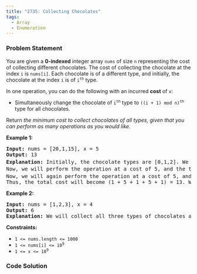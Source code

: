 ```yaml
---
title: "2735: Collecting Chocolates"
tags:
  - Array
  - Enumeration
---
```

### Problem Statement

<p>You are given a <strong>0-indexed</strong> integer array <code>nums</code> of size <code>n</code> representing the cost of collecting different chocolates. The cost of collecting the chocolate at the index <code>i</code> is <code>nums[i]</code>. Each chocolate is of a different type, and initially, the chocolate at the index <code>i</code> is of <code>i<sup>th</sup></code> type.</p>

<p>In one operation, you can do the following with an incurred <strong>cost</strong> of <code>x</code>:</p>

<ul>
	<li>Simultaneously change the chocolate of <code>i<sup>th</sup></code> type to <code>((i + 1) mod n)<sup>th</sup></code> type for all chocolates.</li>
</ul>

<p>Return <em>the minimum cost to collect chocolates of all types, given that you can perform as many operations as you would like.</em></p>


<p><strong class="example">Example 1:</strong></p>

<pre>
<strong>Input:</strong> nums = [20,1,15], x = 5
<strong>Output:</strong> 13
<strong>Explanation:</strong> Initially, the chocolate types are [0,1,2]. We will buy the 1<sup>st</sup> type of chocolate at a cost of 1.
Now, we will perform the operation at a cost of 5, and the types of chocolates will become [1,2,0]. We will buy the 2<sup>nd</sup><sup> </sup>type of chocolate at a cost of 1.
Now, we will again perform the operation at a cost of 5, and the chocolate types will become [2,0,1]. We will buy the 0<sup>th </sup>type of chocolate at a cost of 1. 
Thus, the total cost will become (1 + 5 + 1 + 5 + 1) = 13. We can prove that this is optimal.
</pre>

<p><strong class="example">Example 2:</strong></p>

<pre>
<strong>Input:</strong> nums = [1,2,3], x = 4
<strong>Output:</strong> 6
<strong>Explanation:</strong> We will collect all three types of chocolates at their own price without performing any operations. Therefore, the total cost is 1 + 2 + 3 = 6.
</pre>


<p><strong>Constraints:</strong></p>

<ul>
	<li><code>1 &lt;= nums.length &lt;= 1000</code></li>
	<li><code>1 &lt;= nums[i] &lt;= 10<sup>9</sup></code></li>
	<li><code>1 &lt;= x &lt;= 10<sup>9</sup></code></li>
</ul>


### Code Solution

```python

```
